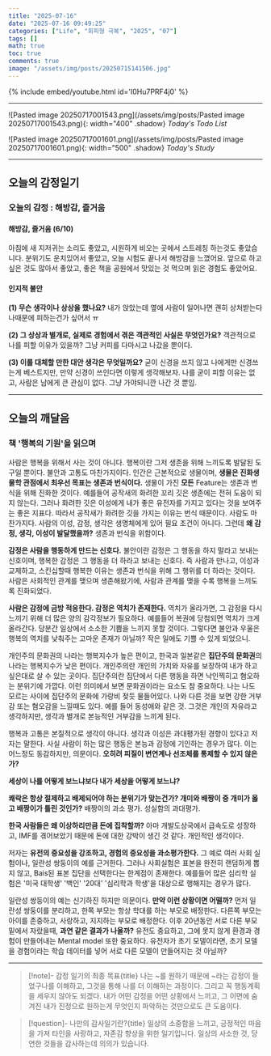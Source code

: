 ```yaml
---
title: "2025-07-16"
date: "2025-07-16 09:49:25"
categories: ["Life", "회피형 극복", "2025", "07"]
tags: []
math: true
toc: true
comments: true
image: "/assets/img/posts/20250715141506.jpg"
---
```


{% include embed/youtube.html id='I0Hu7PRF4j0' %}



---

![Pasted image 20250717001543.png](/assets/img/posts/Pasted image 20250717001543.png){: width="400" .shadow}
_Today's Todo List_

![Pasted image 20250717001601.png](/assets/img/posts/Pasted image 20250717001601.png){: width="500" .shadow}
_Today's Study_

---
## 오늘의 감정일기

### 오늘의 감정 : 해방감, 즐거움
#### 해방감, 즐거움 (6/10)
아침에 새 지저귀는 소리도 좋았고, 시원하게 비오는 곳에서 스트레칭 하는것도 좋았습니다. 분위기도 운치있어서 좋았고, 오늘 시험도 끝나서 해방감을 느꼈어요. 앞으로 하고싶은 것도 많아서 좋았고, 좋은 책을 공원에서 맛있는 것 먹으며 읽은 경험도 좋았어요.

#### 인지적 불안
**(1) 무슨 생각이나 상상을 했나요?**
내가 앉았는데 옆에 사람이 일어나면 괜히 상처받는다 나때문에 피하는건가 싶어서 ㅠ

**(2) 그 상상과 별개로, 실제로 경험에서 겪은 객관적인 사실은 무엇인가요?**
객관적으로 나를 피할 이유가 있을까? 그냥 커피를 다마시고 나갔을 뿐이다.

**(3) 이를 대체할 만한 대안 생각은 무엇일까요?**
굳이 신경을 쓰지 않고 나에게만 신경쓰는게 베스트지만, 만약 신경이 쓰인다면 이렇게 생각해보자. 나를 굳이 피할 이유는 없고, 사람은 남에게 큰 관심이 없다. 그냥 가야되니깐 나간 것 뿐임.

---
## 오늘의 깨달음

### 책 '행복의 기원'을 읽으며
사람은 행복을 위해서 사는 것이 아니다. 행복이란 그저 생존을 위해 느끼도록 발달된 도구일 뿐이다. 불안과 고통도 마찬가지이다. 인간은 근본적으로 생물이며, **생물은 진화생물학 관점에서 최우선 목표는 생존과 번식이다.** 생물이 가진 **모든** Feature는 생존과 번식을 위해 진화한 것이다. 예를들어 공작새의 화려한 꼬리 깃은 생존에는 전혀 도움이 되지 않는다. 그러나 화려한 깃은 이성에게 내가 좋은 유전자를 가지고 있다는 것을 보여주는 좋은 지표다. 따라서 공작새가 화려한 깃을 가지는 이유는 번식 때문이다. 사람도 마찬가지다. 사람의 이성, 감정, 생각은 생명체에게 있어 필요 조건이 아니다. 그런데 **왜 감정, 생각, 이성이 발달했을까?** 생존과 번식을 위함이다.

**감정은 사람을 행동하게 만드는 신호다.** 불안이란 감정은 그 행동을 하지 말라고 보내는 신호이며, 행복한 감정은 그 행동을 더 하라고 보내는 신호다. 즉 사람과 만나고, 이성과 교제하고, 스킨십할때 행복한 이유는 생존과 번식을 위해 그 행위를 더 하라는 것이다. 사람은 사회적인 관계를 맺으며 생존해왔기에, 사람과 관계를 맺을 수록 행복을 느끼도록 진화되었다. 

**사람은 감정에 금방 적응한다. 감정은 역치가 존재한다.** 역치가 올라가면, 그 감정을 다시 느끼기 위해 더 많은 양의 감각정보가 필요하다. 예를들어 복권에 당첨되면 역치가 크게 올라간다. 당분간 일상에서 소소한 기쁨을 느끼지 못할 것이다. 그렇다면 불안과 우울은 행복의 역치를 낮춰주는 고마운 존재가 아닐까? 작은 일에도 기쁠 수 있게 되었으니.

개인주의 문화권의 나라는 행복지수가 높은 편이고, 한국과 일본같은 **집단주의 문화권**의 나라는 행복지수가 낮은 편이다. 개인주의란 개인의 가치와 자유를 보장하여 내가 하고싶은대로 살 수 있는 곳이다. 집단주의란 집단에서 다른 행동을 하면 낙인찍히고 혐오하는 분위기에 가깝다. 이런 의미에서 보면 문화권이라는 요소도 참 중요하다. 나는 나도 모르는 사이에 집단주의 문화에 가랑비 젖듯 물들어있다. 나와 다른 것을 보면 강한 거부감 또는 혐오감을 느낄때도 있다. 예를 들어 동성애와 같은 것. 그것은 개인의 자유라고 생각하지만, 생각과 별개로 본능적인 거부감을 느끼게 된다.

행복과 고통은 본질적으로 생각이 아니다. 생각과 이성은 과대평가된 경향이 있다고 저자는 말한다. 사실 사람이 하는 많은 행동은 본능과 감정에 기인하는 경우가 많다. 이는 어느정도 동감하지만, 의문이다. **오히려 피질이 변연계나 선조체를 통제할 수 있지 않은가?**

**세상이 나를 어떻게 보느냐보다 내가 세상을 어떻게 보느냐?**

**쾌락은 항상 절제하고 배제되어야 하는 분위기가 맞는건가? 개미와 배짱이 중 개미가 옳고 배짱이가 틀린 것인가?** 배짱이의 과소 평가. 성실함의 과대평가.

**한국 사람들은 왜 이상하리만큼 돈에 집착할까?** 아마 개발도상국에서 급속도로 성장하고, IMF를 겪어보았기 때문에 돈에 대한 강박이 생긴 것 같다. 개인적인 생각이다.

저자는 **유전의 중요성을 강조하고, 경험의 중요성을 과소평가한다.** 그 예로 여러 사회 실험이나, 일란성 쌍둥이의 예를 근거한다. 그러나 사회실험은 표본을 완전히 랜덤하게 뽑지 않고, Bais된 표본 집단을 선택한다는 한계점이 존재한다. 예를들어 많은 심리학 실험은 '미국 대학생' '백인' '20대' '심리학과 학생'을 대상으로 행해지는 경우가 많다.

일란성 쌍둥이의 예는 신기하진 하지만 의문이다. **만약 이런 상황이면 어떨까?** 먼저 일란성 쌍둥이를 분리하고, 한쪽 부모는 항상 학대를 하는 부모로 배정한다. 다른쪽 부모는 아이를 존중하고, 사랑하고, 지지하는 부모로 배정한다. 이후 20년동안 서로 다른 부모 밑에서 자랐을때, **과연 같은 결과가 나올까?** 유전도 중요하고, 그에 못지 않게 환경과 경험이 만들어내는 Mental model 또한 중요하다. 유전자가 초기 모델이라면, 초기 모델을 경험이라는 학습 데이터를 넣어 서로 다른 모델이 만들어지는 것 아닐까?

---

> [!note]- 감정 일기의 최종 목표{title}
> 나는 ~를 원하기 때문에 ~라는 감정이 들었구나를 이해하고, 그것을 통해 나를 더 이해하는 과정이다.
> 그리고 꼭 행동계획을 세우지 않아도 되겠다. 내가 어떤 감정을 어떤 상황에서 느끼고, 그 이면에 숨겨진 내가 진정으로 원하는게 무엇인지 파악하는 것만으로도 큰 도움이다. 

> [!question]- 나만의 감사일기란?{title}
> 일상의 소중함을 느끼고, 긍정적인 마음을 가져 타인을 사랑하고, 자존감 향상을 위한 일기입니다. 일상의 사소한 것, 당연한 것들을 감사하는데 의의가 있습니다.